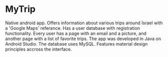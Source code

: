 # MyTrip
Native android app. Offers information about various trips around Israel with a 'Google Maps' referance.
Has a user database with registration functionality. Every user has a page with an email and a picture, and another
page with a list of favorite trips.
The app was developed in Java on Android Studio. 
The database uses MySQL.
Features material design principles accross the interface.
